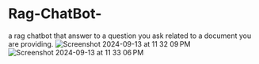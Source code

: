 # Rag-ChatBot-
a rag chatbot that answer to a question you ask related to a document you are providing.
![Screenshot 2024-09-13 at 11 32 09 PM](https://github.com/user-attachments/assets/38c19b9d-14d7-465c-866d-752056299e5a)
![Screenshot 2024-09-13 at 11 33 06 PM](https://github.com/user-attachments/assets/e4828444-340c-4a6c-b4de-0d67dfe42c65)
